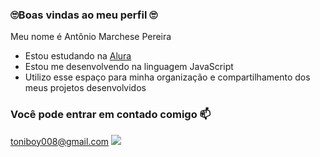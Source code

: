 ### :roll_eyes:Boas vindas ao meu perfil :roll_eyes:

Meu nome é Antônio Marchese Pereira

- Estou estudando na [Alura](https://www.alura.com.br)
- Estou me desenvolvendo na linguagem JavaScript
- Utilizo esse espaço para minha organização e compartilhamento dos meus projetos desenvolvidos

### Você pode entrar em contado comigo :mailbox:

toniboy008@gmail.com
![](https://tenor.com/pt-BR/view/jojo's-bizarre-adventure-chibi-dancing-gif-12094200618809177614)

